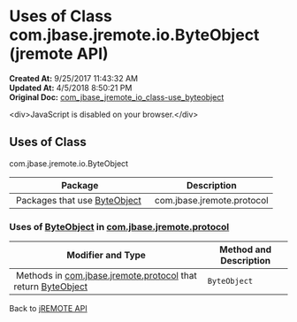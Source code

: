 # Uses of Class com.jbase.jremote.io.ByteObject (jremote API)

**Created At:** 9/25/2017 11:43:32 AM  
**Updated At:** 4/5/2018 8:50:21 PM  
**Original Doc:** [com_jbase_jremote_io_class-use_byteobject](https://docs.jbase.com/39253-class-use/com_jbase_jremote_io_class-use_byteobject)  

<!--<br>    try {<br>        if (location.href.indexOf('is-external=true') == -1) {<br>            parent.document.title="Uses of Class com.jbase.jremote.io.ByteObject (jremote   API)";<br>        }<br>    }<br>    catch(err) {<br>    }<br>//-->&lt;div&gt;JavaScript is disabled on your browser.&lt;/div&gt;


<!--<br>  allClassesLink = document.getElementById("allclasses\_navbar\_top");<br>  if(window==top) {<br>    allClassesLink.style.display = "block";<br>  }<br>  else {<br>    allClassesLink.style.display = "none";<br>  }<br>  //-->

## Uses of Class
com.jbase.jremote.io.ByteObject

| Package<br> | Description<br> |
| --- | --- |
 Packages that use [ByteObject](./../../byteobject-%28jremote-api%29 "class in com.jbase.jremote.io")  | com.jbase.jremote.protocol<br> | <br> |






### Uses of [ByteObject](./../../byteobject-%28jremote-api%29 "class in com.jbase.jremote.io") in [com.jbase.jremote.protocol](./../../../protocol/com.jbase.jremote.protocol-%28jremote-api%29)


| Modifier and Type<br> | Method and Description<br> |
| --- | --- |
 Methods in [com.jbase.jremote.protocol](./../../../protocol/com.jbase.jremote.protocol-%28jremote-api%29) that return [ByteObject](./../../byteobject-%28jremote-api%29 "class in com.jbase.jremote.io")  | `ByteObject`<br> | EchoResponse.`getData()` <br> |



Back to [jREMOTE API](com_jbase_jremote_package-summary)








